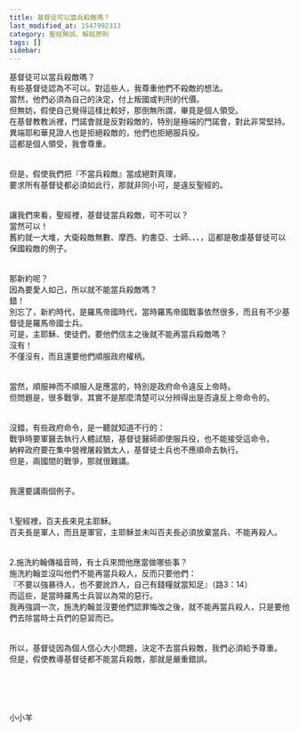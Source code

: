 ```yaml
---
title: 基督徒可以當兵殺敵嗎？
last_modified_at: 1547992313
category: 聖經無誤、解經原則
tags: []
sidebar: 
---
```


<p>基督徒可以當兵殺敵嗎？<br/>有些基督徒認為不可以。<!--more-->對這些人，我尊重他們不殺敵的想法。<br/>當然，他們必須為自己的決定，付上叛國或判刑的代價。<br/>但無妨，假使自己覺得這樣比較好，那倒無所謂，畢竟是個人領受。<br/>在基督教教派裡，門諾會就是反對殺敵的，特別是極端的門諾會，對此非常堅持。<br/>異端耶和華見證人也是拒絕殺敵的，他們也拒絕服兵役。<br/>這都是個人領受，我會尊重。<br/><br/> <br/>但是，假使我們把『不當兵殺敵』當成絕對真理，<br/>要求所有基督徒都必須如此行，那就非同小可，是違反聖經的。<br/> <br/><br/>讓我們來看，聖經裡，基督徒當兵殺敵，可不可以？<br/>當然可以！<br/>舊約就一大堆，大衛殺敵無數、摩西、約書亞、士師、、、，這都是敬虔基督徒可以保國殺敵的例子。<br/> <br/><br/>那新約呢？<br/>因為要愛人如己，所以就不能當兵殺敵嗎？<br/>錯！<br/>別忘了，新約時代，是羅馬帝國時代，當時羅馬帝國戰事依然很多，而且有不少基督徒是羅馬帝國士兵。<br/>可是，主耶穌、使徒們，要他們信主之後就不能再當兵殺敵嗎？<br/>沒有！<br/>不僅沒有，而且還要他們順服政府權柄。<br/><br/> <br/>當然，順服神而不順服人是應當的，特別是政府命令違反上帝時。<br/>但問題是，很多戰爭，其實不是那麼清楚可以分辨得出是否違反上帝命令的。<br/><br/> <br/>沒錯，有些政府命令，是一聽就知道不行的：<br/>戰爭時要軍醫去執行人體試驗，基督徒醫師即使服兵役，也不能接受這命令。<br/>納粹政府要在集中營裡屠殺猶太人，基督徒士兵也不應順命去執行。<br/>但是，兩國間的戰爭，那就很難講。<br/><br/> <br/>我還要講兩個例子。<br/><br/> <br/>1.聖經裡，百夫長來見主耶穌。<br/>百夫長是軍人，而且是軍官，主耶穌並未叫百夫長必須放棄當兵、不能再殺人。<br/><br/> <br/>2.施洗約翰傳福音時，有士兵來問他應當做哪些事？<br/>施洗約翰並沒叫他們不能再當兵殺人，反而只要他們：<br/>『不要以強暴待人，也不要訛詐人，自己有錢糧就當知足』（路3：14）<br/>而這些，是當時羅馬士兵習以為常的惡行。<br/>我再強調一次，施洗約翰並沒要他們認罪悔改之後，就不能再當兵殺人，只是要他們去除當時士兵們的惡習而已。<br/><br/> <br/>所以，基督徒因為個人信心大小問題，決定不去當兵殺敵，我們必須給予尊重。<br/>但是，假使教導基督徒都不能當兵殺敵，那就是嚴重錯誤。<br/><br/> <br/><br/><br/><br/>小小羊<br/><br/><br/><br/><br/><br/><br/><br/>
</p>